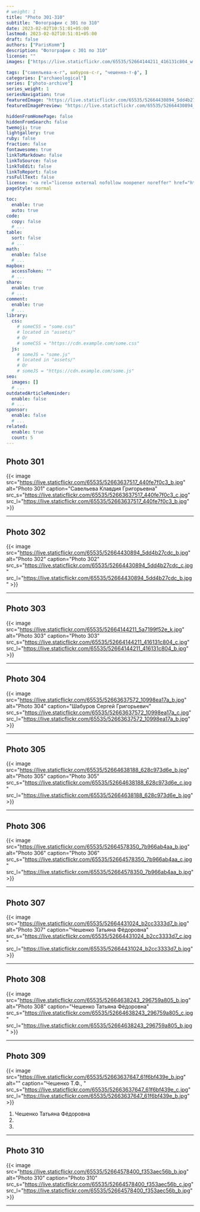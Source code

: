 ```yaml
---
# weight: 1
title: "Photo 301-310"
subtitle: "Фотографии с 301 по 310"
date: 2023-02-02T10:51:01+05:00
lastmod: 2023-02-02T10:51:01+05:00
draft: false
authors: ["ParisKomm"]
description: "Фотографии с 301 по 310"
license: ""
images: ["https://live.staticflickr.com/65535/52664144211_416131c804_w.jpg"] # изображения страниц для Open Graph и Twitter Cards.

tags: ["савельева-к-г", шабуров-с-г, "чешенко-т-ф", ]
categories: ["archaeological"]
series: ["photo-archive"]
series_weight: 1
seriesNavigation: true
featuredImage: "https://live.staticflickr.com/65535/52664430894_5dd4b27cdc_b.jpg" # главное изображение для содержимого.
featuredImagePreview: "https://live.staticflickr.com/65535/52664430894_5dd4b27cdc_b.jpg" # изображение для главной страницы.

hiddenFromHomePage: false
hiddenFromSearch: false
twemoji: true
lightgallery: true
ruby: false
fraction: false
fontawesome: true
linkToMarkdown: false
linkToSource: false
linkToEdit: false
linkToReport: false
rssFullText: false
license: '<a rel="license external nofollow noopener noreffer" href="https://creativecommons.org/licenses/by-nc-nd/4.0/" target="_blank">CC BY-NC-ND 4.0</a>'
pageStyle: normal

toc:
  enable: true
  auto: true
code:
  copy: false
  # ...
table:
  sort: false
  # ...
math:
  enable: false
  # ...
mapbox:
  accessToken: ""
  # ...
share:
  enable: true
  # ...
comment:
  enable: true
  # ...
library:
  css:
    # someCSS = "some.css"
    # located in "assets/"
    # Or
    # someCSS = "https://cdn.example.com/some.css"
  js:
    # someJS = "some.js"
    # located in "assets/"
    # Or
    # someJS = "https://cdn.example.com/some.js"
seo:
  images: []
  # ...
outdatedArticleReminder:
  enable: false
  # ...
sponsor:
  enable: false
  # ...
related:
  enable: true
  count: 5
---
```


<!--more-->

## Photo 301

{{< image src="https://live.staticflickr.com/65535/52663637517_440fe7f0c3_b.jpg" alt="Photo 301" caption="Савельева Клавдия Григорьевна" src_s="https://live.staticflickr.com/65535/52663637517_440fe7f0c3_c.jpg" src_l="https://live.staticflickr.com/65535/52663637517_440fe7f0c3_b.jpg" >}}

***

## Photo 302

{{< image src="https://live.staticflickr.com/65535/52664430894_5dd4b27cdc_b.jpg" alt="Photo 302" caption="Photo 302" src_s="https://live.staticflickr.com/65535/52664430894_5dd4b27cdc_c.jpg" src_l="https://live.staticflickr.com/65535/52664430894_5dd4b27cdc_b.jpg" >}}

***

## Photo 303

{{< image src="https://live.staticflickr.com/65535/52664144211_5a7199f52e_k.jpg" alt="Photo 303" caption="Photo 303" src_s="https://live.staticflickr.com/65535/52664144211_416131c804_c.jpg" src_l="https://live.staticflickr.com/65535/52664144211_416131c804_b.jpg" >}}

***

## Photo 304

{{< image src="https://live.staticflickr.com/65535/52663637572_10998ea17a_b.jpg" alt="Photo 304" caption="Шабуров Сергей Григорьевич" src_s="https://live.staticflickr.com/65535/52663637572_10998ea17a_c.jpg" src_l="https://live.staticflickr.com/65535/52663637572_10998ea17a_b.jpg" >}}

***

## Photo 305

{{< image src="https://live.staticflickr.com/65535/52664638188_628c973d6e_b.jpg" alt="Photo 305" caption="Photo 305" src_s="https://live.staticflickr.com/65535/52664638188_628c973d6e_c.jpg" src_l="https://live.staticflickr.com/65535/52664638188_628c973d6e_b.jpg" >}}

***

## Photo 306

{{< image src="https://live.staticflickr.com/65535/52664578350_7b966ab4aa_b.jpg" alt="Photo 306" caption="Photo 306" src_s="https://live.staticflickr.com/65535/52664578350_7b966ab4aa_c.jpg" src_l="https://live.staticflickr.com/65535/52664578350_7b966ab4aa_b.jpg" >}}

***

## Photo 307

{{< image src="https://live.staticflickr.com/65535/52664431024_b2cc3333d7_b.jpg" alt="Photo 307" caption="Чешенко Татьяна Фёдоровна" src_s="https://live.staticflickr.com/65535/52664431024_b2cc3333d7_c.jpg" src_l="https://live.staticflickr.com/65535/52664431024_b2cc3333d7_b.jpg" >}}

***

## Photo 308

{{< image src="https://live.staticflickr.com/65535/52664638243_296759a805_b.jpg" alt="Photo 308" caption="Чешенко Татьяна Фёдоровна" src_s="https://live.staticflickr.com/65535/52664638243_296759a805_c.jpg" src_l="https://live.staticflickr.com/65535/52664638243_296759a805_b.jpg" >}}

***

## Photo 309

{{< image src="https://live.staticflickr.com/65535/52663637647_61f6bf439e_b.jpg" alt="" caption="Чешенко Т.Ф., " src_s="https://live.staticflickr.com/65535/52663637647_61f6bf439e_c.jpg" src_l="https://live.staticflickr.com/65535/52663637647_61f6bf439e_b.jpg" >}}

1. Чешенко Татьяна Фёдоровна
2.
3.

***

## Photo 310

{{< image src="https://live.staticflickr.com/65535/52664578400_f353aec56b_b.jpg" alt="Photo 310" caption="Photo 310" src_s="https://live.staticflickr.com/65535/52664578400_f353aec56b_c.jpg" src_l="https://live.staticflickr.com/65535/52664578400_f353aec56b_b.jpg" >}}

***
